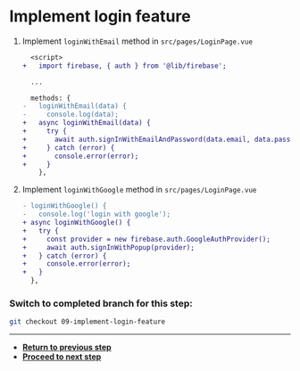 # Implement login feature

1. Implement `loginWithEmail` method in `src/pages/LoginPage.vue`

   ```diff
     <script>
   +   import firebase, { auth } from '@lib/firebase';

     ...

     methods: {
   -   loginWithEmail(data) {
   -     console.log(data);
   +   async loginWithEmail(data) {
   +     try {
   +       await auth.signInWithEmailAndPassword(data.email, data.password);
   +     } catch (error) {
   +       console.error(error);
   +     }
       },
   ```

1. Implement `loginWithGoogle` method in `src/pages/LoginPage.vue`

   ```diff
   - loginWithGoogle() {
   -   console.log('login with google');
   + async loginWithGoogle() {
   +   try {
   +     const provider = new firebase.auth.GoogleAuthProvider();
   +     await auth.signInWithPopup(provider);
   +   } catch (error) {
   +     console.error(error);
   +   }
     },
   ```

### Switch to completed branch for this step:

```bash
git checkout 09-implement-login-feature
```

---

- [**Return to previous step**](08-implement-register-feature.md)
- [**Proceed to next step**](10-setup-store.md)

